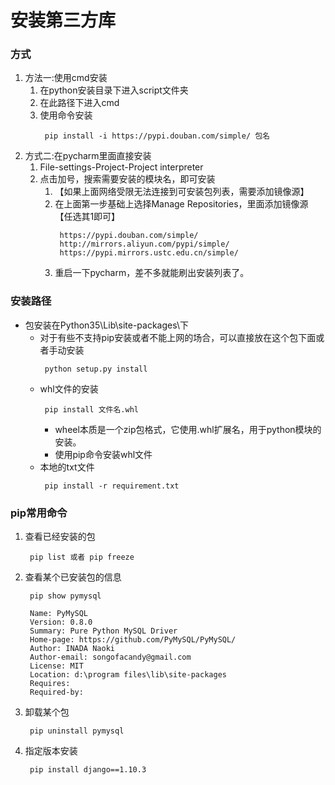 # 安装第三方库
### 方式
1. 方法一:使用cmd安装
   1. 在python安装目录下进入script文件夹
   2. 在此路径下进入cmd
   3. 使用命令安装
      ```
       pip install -i https://pypi.douban.com/simple/ 包名
      ```
2. 方式二:在pycharm里面直接安装
   1. File-settings-Project-Project interpreter
   2. 点击加号，搜索需要安装的模块名，即可安装
      1. 【如果上面网络受限无法连接到可安装包列表，需要添加镜像源】
      2.  在上面第一步基础上选择Manage Repositories，里面添加镜像源【任选其1即可】
          ```
           https://pypi.douban.com/simple/
           http://mirrors.aliyun.com/pypi/simple/
           https://pypi.mirrors.ustc.edu.cn/simple/
          ```
      3. 重启一下pycharm，差不多就能刷出安装列表了。


### 安装路径
* 包安装在Python35\Lib\site-packages\下
    * 对于有些不支持pip安装或者不能上网的场合，可以直接放在这个包下面或者手动安装
       ```
        python setup.py install
       ```
    * whl文件的安装
      ```
       pip install 文件名.whl
      ```
      * wheel本质是一个zip包格式，它使用.whl扩展名，用于python模块的安装。
      * 使用pip命令安装whl文件
	* 本地的txt文件
      ```
	   pip install -r requirement.txt
      ```	  
### pip常用命令
1. 查看已经安装的包
   ```
    pip list 或者 pip freeze
   ```
2. 查看某个已安装包的信息
   ```
    pip show pymysql
   ```
   ```
    Name: PyMySQL
    Version: 0.8.0
    Summary: Pure Python MySQL Driver
    Home-page: https://github.com/PyMySQL/PyMySQL/
    Author: INADA Naoki
    Author-email: songofacandy@gmail.com
    License: MIT
    Location: d:\program files\lib\site-packages
    Requires:
    Required-by:
   ```
3. 卸载某个包
   ```
    pip uninstall pymysql
   ```

4. 指定版本安装
   ```
    pip install django==1.10.3
   ```
